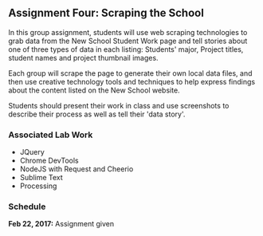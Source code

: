 ## Assignment Four: Scraping the School

In this group assignment, students will use web scraping technologies to grab data from the New School Student Work page and tell stories about one of three types of data in each listing: Students' major, Project titles, student names and project thumbnail images.

Each group will scrape the page to generate their own local data files, and then use creative technology tools and techniques to help express findings about the content listed on the New School website.

Students should present their work in class and use screenshots to describe their process as well as tell their 'data story'.

### Associated Lab Work

- JQuery
- Chrome DevTools
- NodeJS with Request and Cheerio
- Sublime Text
- Processing

### Schedule

**Feb 22, 2017:** Assignment given
